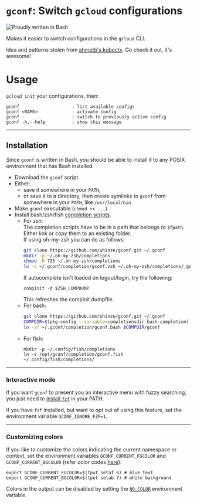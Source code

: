 # `gconf`: Switch `gcloud` configurations

![Proudly written in Bash](https://img.shields.io/badge/written%20in-bash-ff69b4.svg)

Makes it easier to switch configurations in the `gcloud` CLI.

Idea and patterns stolen from [ahmetb's kubectx](https://github.com/ahmetb/kubectx). Go check it out, it's awesome!

# Usage

`gcloud init` your configurations, then:

```
gconf                    : list available configs
gconf <NAME>             : activate config
gconf -                  : switch to previously active config
gconf -h,--help          : show this message
```

-----

## Installation

Since `gconf` is written in Bash, you should be able to install
it to any POSIX environment that has Bash installed.

- Download the `gconf` script.
- Either:
  - save it somewhere in your `PATH`,
  - or save it to a directory, then create symlinks to `gconf` from
    somewhere in your `PATH`, like `/usr/local/bin`
- Make `gconf` executable (`chmod +x ...`)
- Install bash/zsh/fish [completion scripts](completion/).  
  - For zsh:  
    The completion scripts have to be in a path that belongs to `$fpath`. Either link or copy them to an existing folder.  
    If using oh-my-zsh you can do as follows:
    ```bash
    git clone https://github.com/uhinze/gconf.git ~/.gconf
    mkdir -p ~/.oh-my-zsh/completions
    chmod -R 755 ~/.oh-my-zsh/completions
    ln -s ~/.gconf/completion/gconf.zsh ~/.oh-my-zsh/completions/_gconf.zsh
    ```  
    If autocomplete isn't loaded on logout/login, try the following:
    ```
    compinit -d $ZSH_COMPDUMP
    ```
    This refreshes the compinit dumpfile.
  - For bash:
    ```bash
    git clone https://github.com/uhinze/gconf.git ~/.gconf
    COMPDIR=$(pkg-config --variable=completionsdir bash-completion)
    ln -sf ~/.gconf/completion/gconf.bash $COMPDIR/gconf
    ```
  - For fish:
    ```fish
    mkdir -p ~/.config/fish/completions
    ln -s /opt/gconf/completion/gconf.fish ~/.config/fish/completions/
    ```

-----

### Interactive mode

If you want `gconf` to present you an interactive menu
with fuzzy searching, you just need to [install
`fzf`](https://github.com/junegunn/fzf) in your PATH.

If you have `fzf` installed, but want to opt out of using this feature, set the environment variable `GCONF_IGNORE_FZF=1`.


-----

### Customizing colors

If you like to customize the colors indicating the current namespace or context, set the environment variables `GCONF_CURRENT_FGCOLOR` and `GCONF_CURRENT_BGCOLOR` (refer color codes [here](https://linux.101hacks.com/ps1-examples/prompt-color-using-tput/)):

```
export GCONF_CURRENT_FGCOLOR=$(tput setaf 6) # blue text
export GCONF_CURRENT_BGCOLOR=$(tput setab 7) # white background
```

Colors in the output can be disabled by setting the
[`NO_COLOR`](http://no-color.org/) environment variable.

